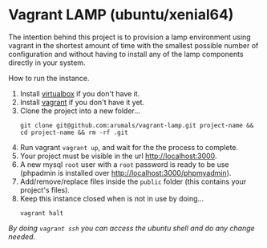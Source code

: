 # Vagrant LAMP (ubuntu/xenial64)

The intention behind this project is to provision a lamp environment using vagrant in the shortest amount of time with the smallest possible number of configuration and without having to install any of the lamp components directly in your system.

How to run the instance.

1. Install [virtualbox](https://www.virtualbox.org/wiki/Downloads) if you don't have it.
2. Install [vagrant](https://www.vagrantup.com/downloads.html) if you don't have it yet.
3. Clone the project into a new folder...
    ```
    git clone git@github.com:arumals/vagrant-lamp.git project-name && cd project-name && rm -rf .git
    ```
4. Run vagrant `vagrant up`, and wait for the the process to complete.
5. Your project must be visible in the url [http://localhost:3000](http://localhost:3000).
6. A new mysql `root` user with a `root` password is ready to be use (phpadmin is installed over [http://localhost:3000/phpmyadmin](http://localhost:3000/phpmyadmin)).
7. Add/remove/replace files inside the `public` folder (this contains your project's files).
8. Keep this instance closed when is not in use by doing...
    ```
    vagrant halt
    ```

*By doing `vagrant ssh` you can access the ubuntu shell and do any change needed.*
